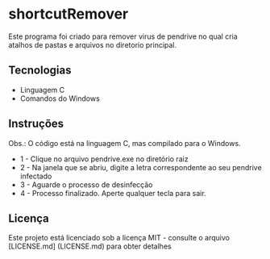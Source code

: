# shortcutRemover

Este programa foi criado para remover virus de pendrive no qual cria atalhos de pastas e arquivos no diretorio principal.

## Tecnologias
* Linguagem C
* Comandos do Windows

## Instruções
Obs.: O código está na linguagem C, mas compilado para o Windows. 

* 1 - Clique no arquivo pendrive.exe no diretório raiz
* 2 - Na janela que se abriu, digite a letra correspondente ao seu pendrive infectado
* 3 - Aguarde o processo de desinfecção
* 4 - Processo finalizado. Aperte qualquer tecla para sair.

## Licença

Este projeto está licenciado sob a licença MIT - consulte o arquivo [LICENSE.md] (LICENSE.md) para obter detalhes

